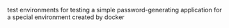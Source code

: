 test environments for testing a simple password-generating application for a special environment created by docker 